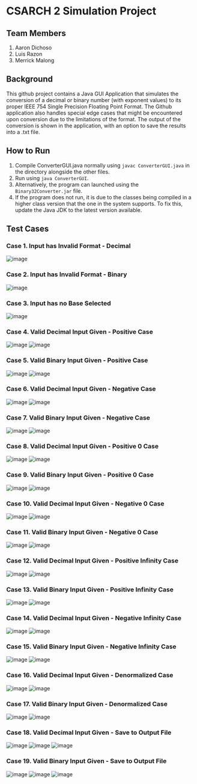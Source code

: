 # CSARCH 2 Simulation Project
## Team Members
1. Aaron Dichoso
2. Luis Razon
3. Merrick Malong
   
## Background
This github project contains a Java GUI Application that simulates the conversion of a decimal or binary number (with exponent values) to its proper IEEE 754 Single Precision Floating Point Format.
The Github application also handles special edge cases that might be encountered upon conversion due to the limitations of the format.
The output of the conversion is shown in the application, with an option to save the results into a .txt file.

## How to Run
1. Compile ConverterGUI.java normally using `javac ConverterGUI.java` in the directory alongside the other files.
2. Run using `java ConverterGUI`.
3. Alternatively, the program can launched using the `Binary32Converter.jar` file.
4. If the program does not run, it is due to the classes being compiled in a higher class version that the one
   in the system supports. To fix this, update the Java JDK to the latest version available.

## Test Cases
### Case 1. Input has Invalid Format - Decimal
![image](https://github.com/ADichoso/CSARCH2_Simulation_Project/assets/39649018/71b24ac7-a06e-41ea-85a1-e7e920b46b27)


### Case 2. Input has Invalid Format - Binary
![image](https://github.com/ADichoso/CSARCH2_Simulation_Project/assets/39649018/00787fe1-8569-4460-9adf-ce8358f97606)

### Case 3. Input has no Base Selected
![image](https://github.com/ADichoso/CSARCH2_Simulation_Project/assets/39649018/f6255241-678d-45a9-8329-c74f9303e495)

### Case 4. Valid Decimal Input Given - Positive Case
![image](https://github.com/ADichoso/CSARCH2_Simulation_Project/assets/39649018/f9bd85a6-f40c-4579-9537-a4e4e8a25ad7)
![image](https://github.com/ADichoso/CSARCH2_Simulation_Project/assets/39649018/f3b0ae48-3924-4443-ac52-15fb57f162bc)

### Case 5. Valid Binary Input Given - Positive Case
![image](https://github.com/ADichoso/CSARCH2_Simulation_Project/assets/39649018/ee2ac2ff-ce39-41e7-a110-342421c26e99)
![image](https://github.com/ADichoso/CSARCH2_Simulation_Project/assets/39649018/7223573b-b06c-414e-8881-9c64a4dfbf30)

### Case 6. Valid Decimal Input Given - Negative Case
![image](https://github.com/ADichoso/CSARCH2_Simulation_Project/assets/39649018/65d5c7f5-2703-4460-afcf-22f7a8b2692e)
![image](https://github.com/ADichoso/CSARCH2_Simulation_Project/assets/39649018/00e28cf2-2399-402c-a3cb-9f2ff34e9f67)

### Case 7. Valid Binary Input Given - Negative Case
![image](https://github.com/ADichoso/CSARCH2_Simulation_Project/assets/39649018/dd02bb65-14e8-4bb6-8624-01378a003f13)
![image](https://github.com/ADichoso/CSARCH2_Simulation_Project/assets/39649018/ed679e9b-c080-4920-bca0-bb92fd0b077e)

### Case 8. Valid Decimal Input Given - Positive 0 Case
![image](https://github.com/ADichoso/CSARCH2_Simulation_Project/assets/39649018/6f24adeb-84b0-41b8-8c21-a95d30634267)
![image](https://github.com/ADichoso/CSARCH2_Simulation_Project/assets/39649018/711e884f-b48f-4da2-8964-13bba6f809a9)

### Case 9. Valid Binary Input Given - Positive 0 Case
![image](https://github.com/ADichoso/CSARCH2_Simulation_Project/assets/39649018/32c9d4d5-a2f3-43fa-8e02-fdcb3f954687)
![image](https://github.com/ADichoso/CSARCH2_Simulation_Project/assets/39649018/52401603-9d22-4ada-8a07-dc874f0c4bb7)

### Case 10. Valid Decimal Input Given - Negative 0 Case
![image](https://github.com/ADichoso/CSARCH2_Simulation_Project/assets/39649018/0001e7f7-fd9c-40ce-addc-19e038abff0d)
![image](https://github.com/ADichoso/CSARCH2_Simulation_Project/assets/39649018/850920ee-8af9-41a9-b332-67e43dbf7af4)

### Case 11. Valid Binary Input Given - Negative 0 Case
![image](https://github.com/ADichoso/CSARCH2_Simulation_Project/assets/39649018/2ecec3ba-c07a-4130-9f76-04a291c299ad)
![image](https://github.com/ADichoso/CSARCH2_Simulation_Project/assets/39649018/e7eff5a2-969a-446e-8a4c-4b8d6621d53d)

### Case 12. Valid Decimal Input Given - Positive Infinity Case
![image](https://github.com/ADichoso/CSARCH2_Simulation_Project/assets/39649018/865021e6-033e-49f2-8fbb-ed959eb36587)
![image](https://github.com/ADichoso/CSARCH2_Simulation_Project/assets/39649018/f66401df-dd1d-4785-8f45-886b76b75780)

### Case 13. Valid Binary Input Given - Positive Infinity Case
![image](https://github.com/ADichoso/CSARCH2_Simulation_Project/assets/39649018/617c95af-a7ae-4b86-b8f7-bb0e816b4a1e)
![image](https://github.com/ADichoso/CSARCH2_Simulation_Project/assets/39649018/53db9dd3-18dd-4724-8296-d0a8eebfcac4)

### Case 14. Valid Decimal Input Given - Negative Infinity Case
![image](https://github.com/ADichoso/CSARCH2_Simulation_Project/assets/39649018/bb116da4-2a05-402e-98ae-a10f96f124c4)
![image](https://github.com/ADichoso/CSARCH2_Simulation_Project/assets/39649018/4f233ee4-5c0c-40e8-9a51-c4c65b0b28ac)

### Case 15. Valid Binary Input Given - Negative Infinity Case
![image](https://github.com/ADichoso/CSARCH2_Simulation_Project/assets/39649018/59be183e-123e-4ac6-b72b-d07584f5f4bf)
![image](https://github.com/ADichoso/CSARCH2_Simulation_Project/assets/39649018/cc8af317-89ef-4402-a04e-1a3f9ac73bd9)

### Case 16. Valid Decimal Input Given - Denormalized Case
![image](https://github.com/ADichoso/CSARCH2_Simulation_Project/assets/39649018/95cbbd70-e384-442a-86bc-e6703d53268e)
![image](https://github.com/ADichoso/CSARCH2_Simulation_Project/assets/39649018/5ad47396-22b9-4194-b8a8-7ec093e4ee76)
   
### Case 17. Valid Binary Input Given - Denormalized Case 
![image](https://github.com/ADichoso/CSARCH2_Simulation_Project/assets/39649018/a1763352-8602-4e43-be10-6df390a96d5f)
![image](https://github.com/ADichoso/CSARCH2_Simulation_Project/assets/39649018/08d62ebc-e572-4529-85ce-b0c7c09ac88e)

### Case 18. Valid Decimal Input Given - Save to Output File
![image](https://github.com/ADichoso/CSARCH2_Simulation_Project/assets/39649018/1eb5aaf7-f1ab-482c-b73d-31d037aa660a)
![image](https://github.com/ADichoso/CSARCH2_Simulation_Project/assets/39649018/7df1acd9-fcad-4a44-86c9-5445a916a49c)
![image](https://github.com/ADichoso/CSARCH2_Simulation_Project/assets/39649018/476624d9-d982-413c-b5ff-c59a5c489851)

### Case 19. Valid Binary Input Given - Save to Output File
![image](https://github.com/ADichoso/CSARCH2_Simulation_Project/assets/39649018/e774e3cb-d92d-43c1-a1a2-0ef4e8145667)
![image](https://github.com/ADichoso/CSARCH2_Simulation_Project/assets/39649018/4df7c3f2-36a9-41c9-a10a-46ae05f9829d)
![image](https://github.com/ADichoso/CSARCH2_Simulation_Project/assets/39649018/f45c87c3-14c8-4844-8a85-67edcd80f0f9)


